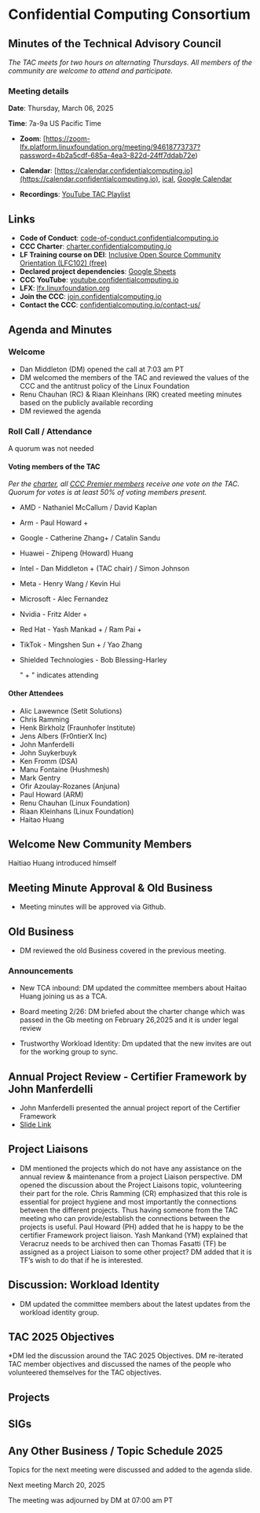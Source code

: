 # Confidential Computing Consortium

## Minutes of the Technical Advisory Council

*The TAC meets for two hours on alternating Thursdays. All members of the community are welcome to attend and participate.*

### Meeting details

**Date**: Thursday, March 06, 2025

**Time**: 7a-9a US Pacific Time

* **Zoom**: [https://zoom-lfx.platform.linuxfoundation.org/meeting/94618773737?password=4b2a5cdf-685a-4ea3-822d-24ff7ddab72e) 

* **Calendar**: [https://calendar.confidentialcomputing.io](https://calendar.confidentialcomputing.io),
[ical](https://calendar.google.com/calendar/ical/c\_c0pcihr7n2n1k3a38i32d9ag10%40group.calendar.google.com/public/basic.ics),
[Google Calendar](https://calendar.google.com/calendar/u/0/r?cid=c\_c0pcihr7n2n1k3a38i32d9ag10@group.calendar.google.com)

* **Recordings**: [YouTube TAC Playlist](https://www.youtube.com/playlist?list=PLmfkUJc39uMjaB_I1dYW72I44kr9QzG_B)

## Links

* **Code of Conduct**: [code-of-conduct.confidentialcomputing.io](https://code-of-conduct.confidentialcomputing.io)
* **CCC Charter**: [charter.confidentialcomputing.io](https://charter.confidentialcomputing.io)
* **LF Training course on DEI**: [Inclusive Open Source Community Orientation (LFC102) (free)](https://training.linuxfoundation.org/training/inclusive-open-source-community-orientation-lfc102/)
* **Declared project dependencies**: [Google Sheets](https://docs.google.com/spreadsheets/d/1UKnbbGWXYLjnPZsox3zmYo59nv3XSXjePfas5E2fER0/edit#gid=0)
* **CCC YouTube**: [youtube.confidentialcomputing.io](https://youtube.confidentialcomputing.io)
* **LFX**: [lfx.linuxfoundation.org](https://lfx.linuxfoundation.org)
* **Join the CCC**: [join.confidentialcomputing.io](https://join.confidentialcomputing.io)
* **Contact the CCC**: [confidentialcomputing.io/contact-us/](https://confidentialcomputing.io/contact-us/)

## Agenda and Minutes

### Welcome

* Dan Middleton (DM) opened the call at 7:03 am PT
* DM welcomed the members of the TAC and reviewed the values of the CCC and the antitrust policy of the Linux Foundation
* Renu Chauhan (RC) & Riaan Kleinhans (RK) created meeting minutes based on the publicly available recording
* DM reviewed the agenda

### Roll Call / Attendance

A quorum was not needed

#### Voting members of the TAC

*Per the [charter](https://charter.confidentialcomputing.io), all [CCC Premier members](https://confidentialcomputing.io/members/) receive one vote on the TAC. Quorum for votes is at least 50% of voting members present.*

* AMD - Nathaniel McCallum   / David Kaplan
* Arm - Paul Howard +
* Google - Catherine Zhang+    / Catalin Sandu 
* Huawei - Zhipeng (Howard) Huang 
* Intel - Dan Middleton + (TAC chair)  / Simon Johnson
* Meta - Henry Wang / Kevin Hui
* Microsoft - Alec Fernandez  
* Nvidia - Fritz Alder +
* Red Hat -  Yash Mankad +  / Ram Pai + 
* TikTok -  Mingshen Sun + / Yao Zhang
* Shielded Technologies - Bob Blessing-Harley

   " + " indicates attending

#### Other Attendees

* Alic Lawewnce (Setit Solutions)
* Chris Ramming 
* Henk Birkholz (Fraunhofer Institute)
* Jens Albers (Fr0ntierX Inc)
* John Manferdelli
* John Suykerbuyk
* Ken Fromm (DSA)
* Manu Fontaine (Hushmesh)
* Mark Gentry
* Ofir Azoulay-Rozanes (Anjuna)
* Paul Howard (ARM)
* Renu Chauhan (Linux Foundation)
* Riaan Kleinhans (Linux Foundation)
* Haitao Huang
 

## Welcome New Community Members

Haitiao Huang introduced himself 


## Meeting Minute Approval & Old Business

* Meeting minutes will be approved via Github.


## Old Business

* DM reviewed the old Business covered in the previous meeting. 

### Announcements 
* New TCA inbound: DM updated the committee members about Haitao Huang joining us as a TCA. 

* Board meeting 2/26: DM briefed about the charter change which was passed in the Gb meeting on February 26,2025 and it is under legal review 
 
* Trustworthy Workload Identity: Dm updated that the new invites are out for the working group to sync. 
 
## Annual Project Review - Certifier Framework by John Manferdelli  
* John Manferdelli presented the annual project report of the Certifier Framework
* [Slide Link](./CertifierFramework2025Update.pptx)

## Project Liaisons
* DM mentioned the projects which do not have any assistance on the annual review & maintenance from a project Liaison perspective.  DM opened the discussion about the Project Liaisons topic, volunteering their part for the role. Chris Ramming (CR) emphasized that this role is essential for project hygiene and most importantly the connections between the different projects. Thus having someone from the TAC meeting who can provide/establish the connections between the projects is useful. Paul Howard (PH) added that he is happy to be the certifier Framework project liaison. 
Yash Mankand (YM) explained that Veracruz needs to be archived then can Thomas Fasatti (TF) be assigned as a project Liaison to some other project? DM added that it is TF’s wish to do that if he is interested. 

## Discussion: Workload Identity 
* DM updated the committee members about the latest updates from the workload identity group.

## TAC 2025 Objectives
*DM led the discussion around the TAC 2025 Objectives.  DM re-iterated TAC member objectives and discussed the names of the people who volunteered themselves for the TAC objectives. 

## Projects

## SIGs

## Any Other Business / Topic Schedule 2025

Topics for the next meeting were discussed and added to the agenda slide.

Next meeting March 20, 2025

The meeting was adjourned by DM at 07:00 am PT
